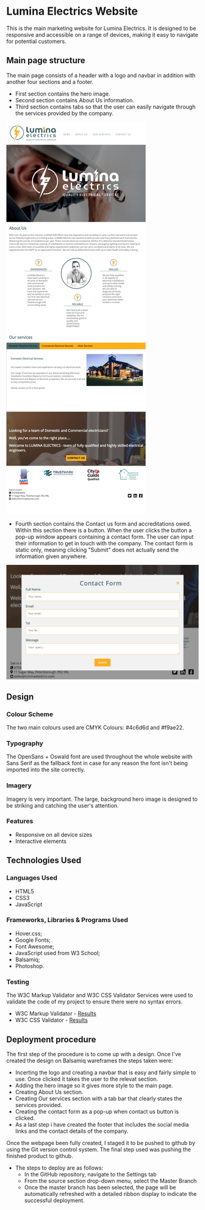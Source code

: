 # Lumina Electrics Website

This is the main marketing website for Lumina Electrics. It is designed to be responsive and accessible on a range of devices, making it easy to navigate for potential customers.

## Main page structure

The main page consists of a header with a logo and navbar in addition with another four sections and a footer.
   * First section contains the hero image.
   * Second section contains About Us information.
   * Third section contains tabs so that the user can easily navigate through the services provided by the company.

![Lumina Electrics Web page](https://github.com/Kristina30/lumina-electrics/blob/master/assets/images/web-page-screenshot.png)

   * Fourth section contains the Contact us form and accreditations owed. Within this section there is a button. When the user clicks the button a pop-up window appears containing a contact form. The user can input their information to get in touch with the company. The contact form is static only, meaning clicking "Submit" does not actually send the information given anywhere.

![Contact us form](https://github.com/Kristina30/lumina-electrics/blob/master/assets/images/contact-form-screenshot.png)


## Design

### Colour Scheme
The two main colours used are CMYK Colours: #4c6d6d and #f9ae22.

### Typography
The OpenSans + Oswald font are used throughout the whole website with Sans Serif as the fallback font in case for any reason the font isn't being imported into the site correctly. 

### Imagery
Imagery is very important. The large, background hero image is designed to be striking and catching the user's attention.

### Features
   * Responsive on all device sizes
   * Interactive elements

## Technologies Used

### Languages Used
   * HTML5
   * CSS3
   * JavaScript

### Frameworks, Libraries & Programs Used
   * Hover.css;
   * Google Fonts;
   * Font Awesome;
   * JavaScript used from W3 School;
   * Balsamiq;
   * Photoshop.

### Testing

The W3C Markup Validator and W3C CSS Validator Services were used to validate the code of my project to ensure there were no syntax errors.
   * W3C Markup Validator - [Results](https://validator.w3.org/nu/?doc=https%3A%2F%2Fkristina30.github.io%2Flumina-electrics%2F)
   * W3C CSS Validator - [Results](http://jigsaw.w3.org/css-validator/validator?uri=https%3A%2F%2Fkristina30.github.io%2Flumina-electrics%2F&profile=css3svg&usermedium=all&warning=1&vextwarning=)

## Deployment procedure

The first step of the procedure is to come up with a design. Once I've created the design on Balsamiq wareframes the steps taken were:

   * Incerting the logo and creating a navbar that is easy and fairly simple to use. Once clicked it takes the user to the relevat section.
   * Adding the hero image so it gives more style to the main page.
   * Creating About Us section.
   * Creating Our services section with a tab bar that clearly states the services provided.
   * Creating the contact form as a pop-up when contact us button is clicked.
   * As a last step i have created the footer that includes the social media links and the contact details of the company.

Once the webpage been fully created, I staged it to be pushed to github by using the Git version control system.
The final step used was pushing the finished product to github.

* The steps to deploy are as follows: 
  - In the GitHub repository, navigate to the Settings tab 
  - From the source section drop-down menu, select the Master Branch
  - Once the master branch has been selected, the page will be automatically refreshed with a detailed ribbon display to indicate the successful deployment. 


